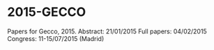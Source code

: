2015-GECCO
==========

Papers for Gecco, 2015. 
Abstract: 21/01/2015
Full papers: 04/02/2015
Congress: 11-15/07/2015 (Madrid)
